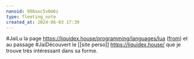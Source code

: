 ```yaml
---
nanoid: 988axc5v0m6z
type: fleeting_note
created_at: 2024-06-03 17:39
---
```

#JaiLu la page https://liquidex.house/programming/languages/lua ([from](https://lobste.rs/s/hxhqck/what_do_i_think_about_lua_after_shipping)) et au passage #JaiDécouvert le [[site perso]] https://liquidex.house/ que je trouve très intéressant dans sa forme.
